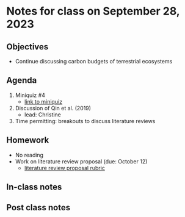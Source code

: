 # Notes for class on September 28, 2023

## Objectives
- Continue discussing carbon budgets of terrestrial ecosystems

## Agenda
1. Miniquiz #4
	- [link to miniquiz](../miniquizzes/miniquiz4_09.28.2023.pdf)
2. Discussion of Qin et al. (2019)
	- lead: Christine
3. Time permitting: breakouts to discuss literature reviews

## Homework
- No reading
- Work on literature review proposal (due: October 12)
	- [literature review proposal rubric](../rubrics/review_proposal_rubric.md)

## In-class notes

## Post class notes

